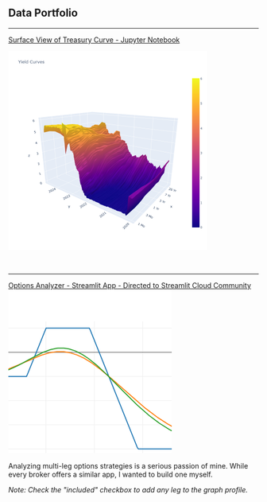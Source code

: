 ## Data Portfolio

<hr size ="2">

[Surface View of Treasury Curve - Jupyter Notebook](/t_curve.md)
<p><img src="images/T_Curve_2024.png" width="400" height="400" />
<p><img alt="" src="https://img.shields.io/badge/Python-white?logo=Python" />
  <img alt="" src="https://img.shields.io/badge/Pandas-blue?logo=pandas" />
  <img alt="" src="https://img.shields.io/badge/Plotly-grey?logo=Plotly" />

<!-- <img alt="" src="https://img.shields.io/badge/sklearn-white?logo=scikit-learn" /> -->
<!-- <img alt="" src="https://img.shields.io/badge/Google-white?logo=mlflow" /> -->



<!-- [Project 2 Title](/pdf/sample_presentation.pdf) -->
<!-- <img src="images/dummy_thumbnail.jpg?raw=true"/> -->

<hr>

[Options Analyzer - Streamlit App - Directed to Streamlit Cloud Community](https://options-analyzer-app.streamlit.app/)
<br> <img src="images/52183258.png?raw=true"/>
<p> Analyzing multi-leg options strategies is a serious passion of mine.  While every broker offers a similar app, I wanted to build one myself.

_Note: Check the "included" checkbox to add any leg to the graph profile._
</p>
